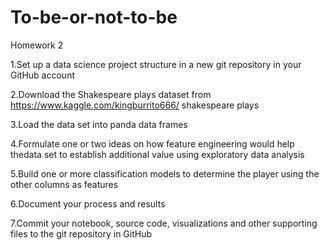 # To-be-or-not-to-be
Homework 2

1.Set up a data science project structure in a new git repository in your GitHub account

2.Download the Shakespeare plays dataset from https://www.kaggle.com/kingburrito666/ shakespeare plays

3.Load the data set into panda data frames

4.Formulate one or two ideas on how feature engineering would help thedata set to establish additional value using exploratory data analysis

5.Build one or more classification models to determine the player using the other columns as features

6.Document your process and results

7.Commit your notebook, source code, visualizations and other supporting files to the git repository in GitHub
